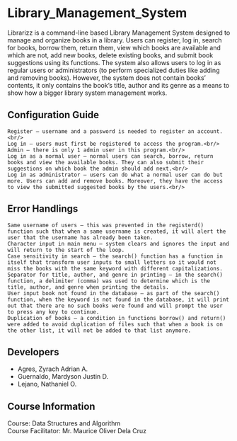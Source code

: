 # Library_Management_System
Librarizz is a command-line based Library Management System designed to manage and organize books in a library. Users can register, log in, search for books, borrow them, return them, view which books are available and which are not, add new books, delete existing books, and submit book suggestions using its functions. The system also allows users to log in as regular users or administrators (to perform specialized duties like adding and removing books). However, the system does not contain books’ contents, it only contains the book’s title, author and its genre as a means to show how a bigger library system management works. <br/>
## Configuration Guide<br/>
	Register – username and a password is needed to register an account.<br/>
	Log in – users must first be registered to access the program.<br/>
	Admin – there is only 1 admin user in this program.<br/>
	Log in as a normal user – normal users can search, borrow, return books and view the available books. They can also submit their suggestions on which book the admin should add next.<br/>
	Log in as administrator – users can do what a normal user can do but more. Users can add and remove books. Moreover, they have the access to view the submitted suggested books by the users.<br/>

 ## Error Handlings <br/>
	Same username of users – this was prevented in the registerd() function such that when a same username is created, it will alert the user that the username has already been taken.
	Character input in main menu – system clears and ignores the input and will return to the start of the loop.
	Case sensitivity in search – the search() function has a function in itself that transform user inputs to small letters so it would not miss the books with the same keyword with different capitalizations.
	Separator for title, author, and genre in printing – in the search() function, a delimiter (comma) was used to determine which is the title, author, and genre when printing the details.
	User input book not found in the database – as part of the search() function, when the keyword is not found in the database, it will print out that there are no such books were found and will prompt the user to press any key to continue.
	Duplication of books – a condition in functions borrow() and return() were added to avoid duplication of files such that when a book is on the other list, it will not be added to that list anymore.

## Developers
- Agres, Zyrach Adrian A.
- Guernaldo, Mardyson Justin D.
- Lejano, Nathaniel O.

## Course Information <br/>
Course: Data Structures and Algorithm<br/>
Course Facilitator: Mr. Maurice Oliver Dela Cruz
